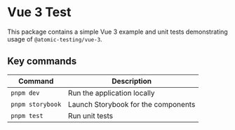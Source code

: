 # Vue 3 Test

This package contains a simple Vue 3 example and unit tests demonstrating usage of `@atomic-testing/vue-3`.

## Key commands

| Command          | Description                         |
| ---------------- | ----------------------------------- |
| `pnpm dev`       | Run the application locally         |
| `pnpm storybook` | Launch Storybook for the components |
| `pnpm test`      | Run unit tests                      |
